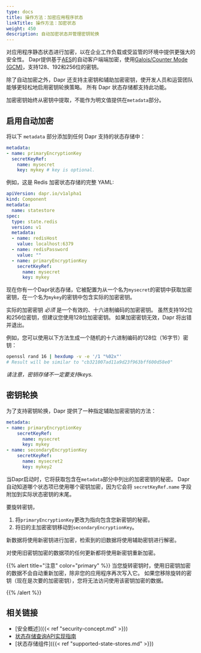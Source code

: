 ```yaml
---
type: docs
title: 操作方法：加密应用程序状态
linkTitle: 操作方法：加密状态
weight: 450
description: 自动加密状态并管理密钥轮换
---
```


对应用程序静态状态进行加密，以在企业工作负载或受监管的环境中提供更强大的安全性。 Dapr提供基于[AES](https://en.wikipedia.org/wiki/Advanced_Encryption_Standard)的自动客户端端加密，使用[Galois/Counter Mode (GCM)](https://en.wikipedia.org/wiki/Galois/Counter_Mode)，支持128、192和256位的密钥。

除了自动加密之外，Dapr 还支持主密钥和辅助加密密钥，使开发人员和运营团队能够更轻松地启用密钥轮换策略。 所有 Dapr 状态存储都支持此功能。

加密密钥始终从密钥中提取，不能作为明文值提供在`metadata`部分。

## 启用自动加密

将以下 `metadata` 部分添加到任何 Dapr 支持的状态存储中：

```yaml
metadata:
- name: primaryEncryptionKey
  secretKeyRef:
    name: mysecret
    key: mykey # key is optional.
```

例如，这是 Redis 加密状态存储的完整 YAML:

```yaml
apiVersion: dapr.io/v1alpha1
kind: Component
metadata:
  name: statestore
spec:
  type: state.redis
  version: v1
  metadata:
  - name: redisHost
    value: localhost:6379
  - name: redisPassword
    value: ""
  - name: primaryEncryptionKey
    secretKeyRef:
      name: mysecret
      key: mykey
```

现在你有一个Dapr状态存储，它被配置为从一个名为`mysecret`的密钥中获取加密密钥，在一个名为`mykey`的密钥中包含实际的加密密钥。

实际的加密密钥 _必须_ 是一个有效的、十六进制编码的加密密钥。 虽然支持192位和256位密钥，但建议您使用128位加密密钥。 如果加密密钥无效，Dapr 将出错并退出。

例如，您可以使用以下方法生成一个随机的十六进制编码的128位（16字节）密钥：

```sh
openssl rand 16 | hexdump -v -e '/1 "%02x"'
# Result will be similar to "cb321007ad11a9d23f963bff600d58e0"
```

_请注意，密钥存储不一定要支持keys._

## 密钥轮换

为了支持密钥轮换，Dapr 提供了一种指定辅助加密密钥的方法：

```yaml
metadata:
- name: primaryEncryptionKey
    secretKeyRef:
      name: mysecret
      key: mykey
- name: secondaryEncryptionKey
    secretKeyRef:
      name: mysecret2
      key: mykey2
```

当Dapr启动时，它将获取包含在`metadata`部分中列出的加密密钥的秘密。 Dapr 自动知道哪个状态项已使用哪个密钥加密，因为它会将 `secretKeyRef.name` 字段附加到实际状态密钥的末尾。

要旋转密钥，

1. 将`primaryEncryptionKey`更改为指向包含您新密钥的秘密。
2. 将旧的主加密密钥移动到`secondaryEncryptionKey`。

新数据将使用新密钥进行加密，检索到的旧数据将使用辅助密钥进行解密。

对使用旧密钥加密的数据项的任何更新都将使用新密钥重新加密。

{{% alert title="注意" color="primary" %}}
当您旋转密钥时，使用旧密钥加密的数据不会自动重新加密，除非您的应用程序再次写入它。 如果您移除旋转的密钥（现在是次要的加密密钥），您将无法访问使用该密钥加密的数据。

{{% /alert %}}

## 相关链接

- [安全概述]({{< ref "security-concept.md" >}})
- [状态存储查询API实现指南](https://github.com/dapr/components-contrib/blob/master/state/README.md#implementing-state-query-api)
- [状态存储组件]({{< ref "supported-state-stores.md" >}})
